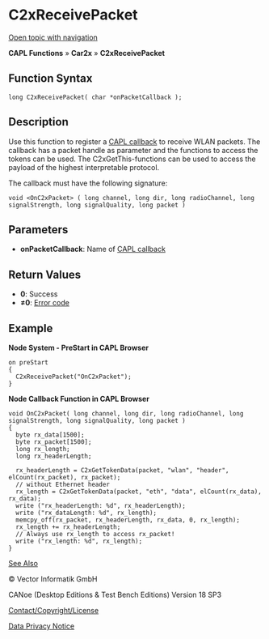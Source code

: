 # C2xReceivePacket

[Open topic with navigation](../../../../../CANoeDEFamily.htm#Topics/CAPLFunctions/Car2x/Functions/CAPLfunctionC2xReceivePacket.md)

**CAPL Functions** » **Car2x** » **C2xReceivePacket**

## Function Syntax

```plaintext
long C2xReceivePacket( char *onPacketCallback );
```

## Description

Use this function to register a [CAPL callback](../Callbacks/CAPLfunctionC2xOnC2xPacket.md) to receive WLAN packets. The callback has a packet handle as parameter and the functions to access the tokens can be used. The C2xGetThis-functions can be used to access the payload of the highest interpretable protocol.

The callback must have the following signature:

```plaintext
void <OnC2xPacket> ( long channel, long dir, long radioChannel, long signalStrength, long signalQuality, long packet )
```

## Parameters

- **onPacketCallback**: Name of [CAPL callback](../Callbacks/CAPLfunctionC2xOnC2xPacket.md)

## Return Values

- **0**: Success
- **≠0**: [Error code](../CAPLfunctionsCar2xErrorCodes.md)

## Example

**Node System - PreStart in CAPL Browser**

```plaintext
on preStart
{
  C2xReceivePacket("OnC2xPacket");
}
```

**Node Callback Function in CAPL Browser**

```plaintext
void OnC2xPacket( long channel, long dir, long radioChannel, long signalStrength, long signalQuality, long packet )
{
  byte rx_data[1500];
  byte rx_packet[1500];
  long rx_length;
  long rx_headerLength;

  rx_headerLength = C2xGetTokenData(packet, "wlan", "header", elCount(rx_packet), rx_packet);
  // without Ethernet header
  rx_length = C2xGetTokenData(packet, "eth", "data", elCount(rx_data), rx_data);
  write ("rx_headerLength: %d", rx_headerLength);
  write ("rx_dataLength: %d", rx_length);
  memcpy_off(rx_packet, rx_headerLength, rx_data, 0, rx_length);
  rx_length += rx_headerLength;
  // Always use rx_length to access rx_packet!
  write ("rx_length: %d", rx_length);
}
```

[See Also](javascript:void(0);)

© Vector Informatik GmbH

CANoe (Desktop Editions & Test Bench Editions) Version 18 SP3

[Contact/Copyright/License](../../../Shared/ContactCopyrightLicense.md)

[Data Privacy Notice](https://www.vector.com/int/en/company/get-info/privacy-policy/)